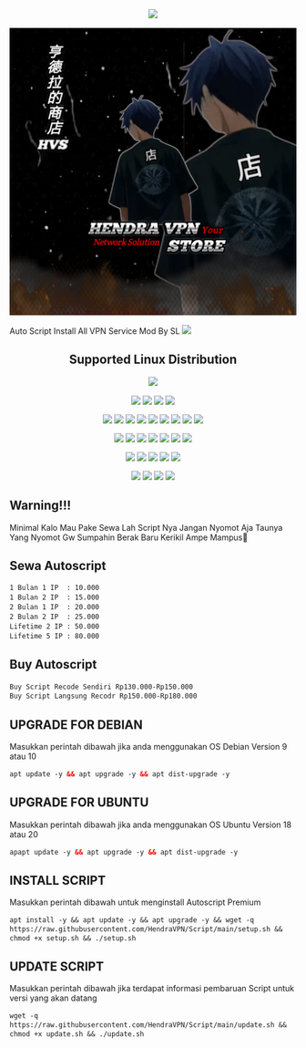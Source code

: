 <p align="center"><mp4 src="https://github.com/HendraVPN/Script/blob/main/image/113131-720x1200.mp4"></p>

<p align="center">
<img src="https://readme-typing-svg.herokuapp.com?color=%2336BCF7&center=true&vCenter=true&lines=SCRIPT BAR-BAR ANTI TEPAR">
</p>

<p align="center"><img src="https://github.com/HendraVPN/Script/blob/main/image/20240508_061921.png"></p>

Auto Script Install All VPN Service
Mod By SL
<img src="https://img.shields.io/badge/Version-1.0.0-blue.svg"></h2>

</p> 
<h2 align="center"> Supported Linux Distribution</h2>
<p align="center"><img src="https://d33wubrfki0l68.cloudfront.net/5911c43be3b1da526ed609e9c55783d9d0f6b066/9858b/assets/img/debian-ubuntu-hover.png"></p> 
<p align="center"><img src="https://img.shields.io/static/v1?style=for-the-badge&logo=debian&label=Debian%209&message=Stretch&color=purple"> <img src="https://img.shields.io/static/v1?style=for-the-badge&logo=debian&label=Debian%2010&message=Buster&color=purple">  <img src="https://img.shields.io/static/v1?style=for-the-badge&logo=ubuntu&label=Ubuntu%2018&message=Lts&color=red"> <img src="https://img.shields.io/static/v1?style=for-the-badge&logo=ubuntu&label=Ubuntu%2020&message=Lts&color=red">
</p>

<p align="center"><img src="https://img.shields.io/badge/Service-SSH_Over_Websocket-success.svg">  <img src="https://img.shields.io/badge/Service-OpenVPN_Over_Websocket-success.svg">  <img src="https://img.shields.io/badge/Service-SSH_Over_DNS-success.svg">  <img src="https://img.shields.io/badge/Service-SSLH-success.svg">  <img src="https://img.shields.io/badge/Service-Stunnel5-success.svg">  <img src= "https://img.shields.io/badge/Service-OHP_Open_Http_Puncher-success.svg">  <img src= "https://img.shields.io/badge/Service-SSTP_VPN-success.svg">  <img src= "https://img.shields.io/badge/Service-L2TP_VPN-success.svg">  <img src= "https://img.shields.io/badge/Service-PPTP_VPN-success.svg">
<p align="center"><img src="https://img.shields.io/badge/Service-SSH_OpenSSH-success.svg">  <img src="https://img.shields.io/badge/Service-SSH_Dropbear-success.svg">  <img src="https://img.shields.io/badge/Service-BadVPN-success.svg">  <img src="https://img.shields.io/badge/Service-OpenVPN-success.svg">  <img src="https://img.shields.io/badge/Service-Squid3-success.svg">  <img   src="https://img.shields.io/badge/Service-Webmin-success.svg">  <img src="https://img.shields.io/badge/Service-SlowDns-success.svg">  <p align="center"><img src="https://img.shields.io/badge/Service-XRAY-success.svg">  <img src="https://img.shields.io/badge/Service-XRAY_Websocket_TLS-success.svg">  <img src="https://img.shields.io/badge/Service-XRAY_VLESS_VMESS-success.svg">  <img src="https://img.shields.io/badge/Service-XRAY_gRPC_VLESS_VMESS-success.svg">  <img src="https://img.shields.io/badge/Service-XRAY_TROJAN-success.svg">  <p align="center"><img src="https://img.shields.io/badge/Service-SSR-success.svg">  <img src="https://img.shields.io/badge/Service-Trojan_Go-success.svg">  <img src="https://img.shields.io/badge/Service-WireGuard-success.svg">  <img src= "https://img.shields.io/badge/Service-Shadowsocks-success.svg">

## Warning!!!
Minimal Kalo Mau Pake Sewa Lah Script Nya Jangan Nyomot Aja Taunya
Yang Nyomot Gw Sumpahin Berak Baru Kerikil Ampe Mampus🗿

## Sewa Autoscript
```html
1 Bulan 1 IP  : 10.000
1 Bulan 2 IP  : 15.000
2 Bulan 1 IP  : 20.000
2 Bulan 2 IP  : 25.000
Lifetime 2 IP : 50.000
Lifetime 5 IP : 80.000
```

## Buy Autoscript
```html
Buy Script Recode Sendiri Rp130.000-Rp150.000
Buy Script Langsung Recodr Rp150.000-Rp180.000
```

## UPGRADE FOR DEBIAN
Masukkan perintah dibawah jika anda menggunakan OS Debian Version 9 atau 10
```html
apt update -y && apt upgrade -y && apt dist-upgrade -y
```

##  UPGRADE FOR UBUNTU
Masukkan perintah dibawah jika anda menggunakan OS Ubuntu Version 18 atau 20
```html
apapt update -y && apt upgrade -y && apt dist-upgrade -y
```

## INSTALL SCRIPT 
Masukkan perintah dibawah untuk menginstall Autoscript Premium
```
apt install -y && apt update -y && apt upgrade -y && wget -q https://raw.githubusercontent.com/HendraVPN/Script/main/setup.sh && chmod +x setup.sh && ./setup.sh
```

## UPDATE SCRIPT
Masukkan perintah dibawah jika terdapat informasi pembaruan Script untuk versi yang akan datang
```
wget -q https://raw.githubusercontent.com/HendraVPN/Script/main/update.sh && chmod +x update.sh && ./update.sh
